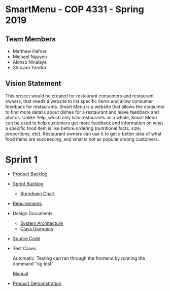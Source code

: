 # SmartMenu - COP 4331 - Spring 2019

## Team Members

- Matthew Hafner
- Michael Nguyen
- Alonso Ninalaya
- Shravan Yandra

## Vision Statement

This project would be created for restaurant consumers and restaurant owners, that needs a website to list specific items and allow consumer feedback for restaurants. Smart Menu is a website that allows the consumer to find more details about dishes for a restaurant and leave feedback and photos. Unlike Yelp, which only lists restaurants as a whole, Smart Menu can be used to help customers get more feedback and information on what a specific food item is like before ordering (nutritional facts, size, proportions, etc). Restaurant owners can use it to get a better idea of what food items are succeeding, and what is not as popular among customers.

# Sprint 1

- [Product Backlog](https://github.com/smart-menu/SmartMenu/blob/master/sprint1/product_backlog.md)
- [Sprint Backlog](https://github.com/smart-menu/SmartMenu/blob/master/sprint1/sprint_backlog.md)
  - [Burndown Chart](https://github.com/smart-menu/SmartMenu/blob/master/sprint1/burndown_chart.png)
- [Requirements](https://github.com/smart-menu/SmartMenu/blob/master/sprint1/requirements.md)
- Design Documents
  - [System Architecture](https://docs.google.com/document/d/1am3hKZklIUwVaivHIaXepfbZmhsTSvsYJtw2n1GcIj8/edit?usp=sharing)
  - [Class Diagrams](https://github.com/smart-menu/SmartMenu/blob/master/SmartMenuClassDiagram.jpg)
- [Source Code](https://github.com/smart-menu/SmartMenu/tree/master/source)
- Test Cases

  Automatic: Testing can ran through the frontend by running the command "ng test"
  
  [Manual](https://docs.google.com/document/d/11ZFe2Jn7rRdRMsQM2DGRxcNDCx3y0cIJSh3rldsyrtc/edit?usp=sharing)
- [Product Demonstration](https://www.youtube.com/watch?v=zdfCHxp8Xn0)
